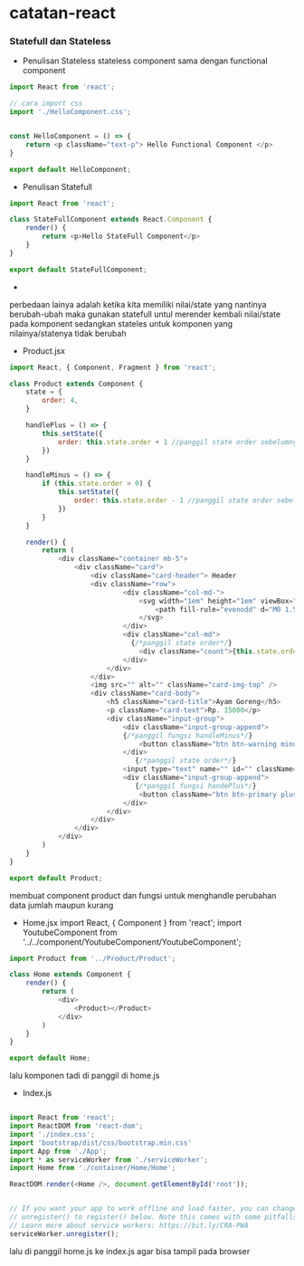# catatan-react
### Statefull dan Stateless ###

* Penulisan Stateless
stateless component sama dengan functional component
```javascript
import React from 'react';

// cara import css
import './HelloComponent.css';


const HelloComponent = () => {
    return <p className="text-p"> Hello Functional Component </p>
}

export default HelloComponent;
```

* Penulisan Statefull
```javascript
import React from 'react';

class StateFullComponent extends React.Component {
    render() {
        return <p>Hello StateFull Component</p>
    }
}

export default StateFullComponent;
```
*

perbedaan lainya adalah ketika kita memiliki nilai/state yang nantinya berubah-ubah maka gunakan statefull untul merender kembali nilai/state pada komponent sedangkan stateles untuk komponen yang nilainya/statenya tidak berubah

* Product.jsx
```javascript
import React, { Component, Fragment } from 'react';

class Product extends Component {
	state = {
		order: 4,
	}

	handlePlus = () => {
		this.setState({
			order: this.state.order + 1 //panggil state order sebelumnya ditambah 1
		})
	}

	handleMinus = () => {
		if (this.state.order > 0) {
			this.setState({
				order: this.state.order - 1 //panggil state order sebelumnya dikurangi 1
			})
		}
	}

	render() {
		return (
			<div className="container mb-5">
				<div className="card">
					<div className="card-header"> Header
					<div className="row">
							<div className="col-md-">
								<svg width="1em" height="1em" viewBox="0 0 16 16" className="ml-2 bi bi-cart-fill" fill="currentColor" xmlns="http://www.w3.org/2000/svg">
									<path fill-rule="evenodd" d="M0 1.5A.5.5 0 0 1 .5 1H2a.5.5 0 0 1 .485.379L2.89 3H14.5a.5.5 0 0 1 .491.592l-1.5 8A.5.5 0 0 1 13 12H4a.5.5 0 0 1-.491-.408L2.01 3.607 1.61 2H.5a.5.5 0 0 1-.5-.5zM5 12a2 2 0 1 0 0 4 2 2 0 0 0 0-4zm7 0a2 2 0 1 0 0 4 2 2 0 0 0 0-4zm-7 1a1 1 0 1 0 0 2 1 1 0 0 0 0-2zm7 0a1 1 0 1 0 0 2 1 1 0 0 0 0-2z" />
								</svg>
							</div>
							<div className="col-md">
                              {/*panggil state order*/}
								<div className="count">{this.state.order}</div>
							</div>
						</div>
					</div>
					<img src="" alt="" className="card-img-top" />
					<div className="card-body">
						<h5 className="card-title">Ayam Goreng</h5>
						<p className="card-text">Rp. 15000</p>
						<div className="input-group">
							<div className="input-group-append">
                            {/*panggil fungsi handleMinus*/}
								<button className="btn btn-warning minus" onClick={this.handleMinus}>-</button>
							</div>
                               {/*panggil state order*/}
							<input type="text" name="" id="" className="form-control text-center" value={this.state.order} />
							<div className="input-group-append">
                               {/*panggil fungsi handePlus*/}
								<button className="btn btn-primary plus" onClick={this.handlePlus}>+</button>
							</div>
						</div>
					</div>
				</div>
			</div>
		)
	}
}

export default Product;
```
membuat component product dan fungsi untuk menghandle perubahan data jumlah maupun kurang


* Home.jsx
import React, { Component } from 'react';
import YoutubeComponent from '../../component/YoutubeComponent/YoutubeComponent';
```javascript
import Product from '../Product/Product';

class Home extends Component {
    render() {
        return (
            <div>
                <Product></Product>
            </div>
        )
    }
}

export default Home;
```

lalu komponen tadi di panggil di home.js 

* Index.js
```javascript

import React from 'react';
import ReactDOM from 'react-dom';
import './index.css';
import 'bootstrap/dist/css/bootstrap.min.css'
import App from './App';
import * as serviceWorker from './serviceWorker';
import Home from './container/Home/Home';

ReactDOM.render(<Home />, document.getElementById('root'));


// If you want your app to work offline and load faster, you can change
// unregister() to register() below. Note this comes with some pitfalls.
// Learn more about service workers: https://bit.ly/CRA-PWA
serviceWorker.unregister();
```

lalu di panggil home.js ke index.js agar bisa tampil pada browser
